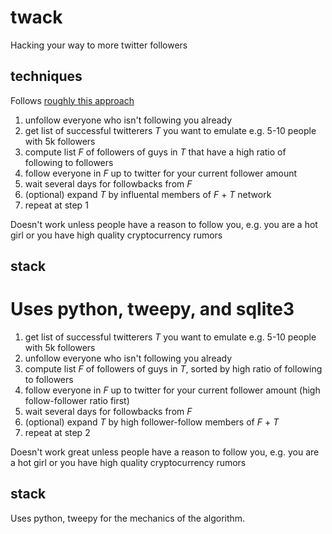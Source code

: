 # twack
Hacking your way to more twitter followers

## techniques

Follows [roughly this approach](https://mng.lincolnwdaniel.com/how-i-grew-from-300-to-5k-followers-in-just-3-weeks-2436528da845#.hjqoqzvr2)

 1. unfollow everyone who isn't following you already
 2. get list of successful twitterers _T_ you want to emulate e.g. 5-10 people with 5k followers
 3. compute list _F_ of followers of guys in _T_ that have a high ratio of following to followers
 4. follow everyone in _F_ up to twitter for your current follower amount
 5. wait several days for followbacks from _F_
 6. (optional) expand _T_ by influental members of _F_ + _T_ network
 7. repeat at step 1

Doesn't work unless people have a reason to follow you, e.g. you are a hot girl or you have high quality cryptocurrency rumors

## stack

Uses python, tweepy, and sqlite3
=======
 1. get list of successful twitterers _T_ you want to emulate e.g. 5-10 people with 5k followers
 2. unfollow everyone who isn't following you already
 3. compute list _F_ of followers of guys in _T_, sorted by high ratio of following to followers
 4. follow everyone in _F_ up to twitter for your current follower amount (high follow-follower ratio first)
 5. wait several days for followbacks from _F_
 6. (optional) expand _T_ by high follower-follow members of _F_ + _T_
 7. repeat at step 2

Doesn't work great unless people have a reason to follow you, e.g. you are a hot girl or you have high quality cryptocurrency rumors

## stack

Uses python, tweepy for the mechanics of the algorithm.
